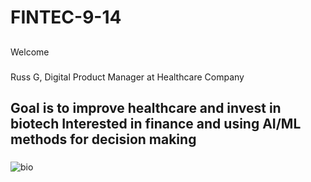 # FINTEC-9-14

##

Welcome

###
Russ G, Digital Product Manager at Healthcare Company
###

Goal is to improve healthcare and invest in biotech
Interested in finance and using AI/ML methods for decision making
-------

###
![bio](https://www.thoughtco.com/thmb/dj4nerFEPPv_pE3D-TRLYo_b-a0=/1500x0/filters:no_upscale():max_bytes(150000):strip_icc()/3-D_DNA-56a09ae45f9b58eba4b20266.jpg)
